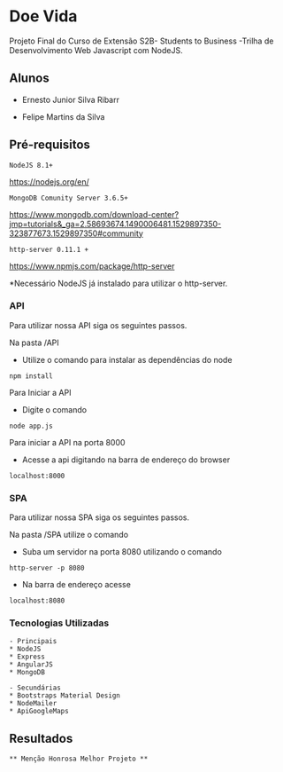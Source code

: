 # Doe Vida

Projeto Final do Curso de Extensão S2B- Students to Business -Trilha de Desenvolvimento Web Javascript com NodeJS.

## Alunos

- Ernesto Junior Silva Ribarr

- Felipe Martins da Silva

## Pré-requisitos

``
NodeJS 8.1+
``

https://nodejs.org/en/


``
MongoDB Comunity Server 3.6.5+
``

https://www.mongodb.com/download-center?jmp=tutorials&_ga=2.58693674.1490006481.1529897350-323877673.1529897350#community

``
http-server 0.11.1 +
``

https://www.npmjs.com/package/http-server

*Necessário NodeJS já instalado para utilizar o http-server.

### API

Para utilizar nossa API siga os seguintes passos.

Na pasta /API 
- Utilize o comando para instalar as dependências do node

``
npm install 
``

Para Iniciar a API 
- Digite o comando 

``
node app.js
``

Para iniciar a API na porta 8000 

- Acesse a api digitando na barra de endereço do browser

``
localhost:8000
``

### SPA

Para utilizar nossa SPA siga os seguintes passos.

Na pasta /SPA utilize o comando

- Suba um servidor na porta 8080 utilizando o comando

``
http-server -p 8080
``

- Na barra de endereço acesse

``
localhost:8080
``

### Tecnologias Utilizadas
```
- Principais
* NodeJS
* Express
* AngularJS
* MongoDB

- Secundárias
* Bootstraps Material Design
* NodeMailer
* ApiGoogleMaps
```

## Resultados

``
 ** Menção Honrosa Melhor Projeto **
``
